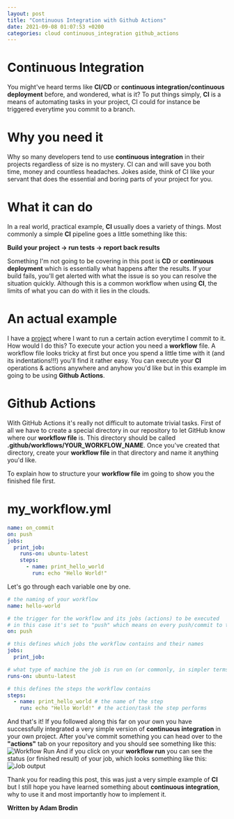 ```yaml
---
layout: post
title: "Continuous Integration with Github Actions"
date: 2021-09-08 01:07:53 +0200
categories: cloud continuous_integration github_actions
---
```


# Continuous Integration

You might've heard terms like **CI/CD** or **continuous integration/continuous deployment** before, and wondered, what is it? To put things simply, **CI** is a means of automating tasks in your project, CI could for instance be triggered everytime you commit to a branch.

# Why you need it

Why so many developers tend to use **continuous integration** in their projects regardless of size is no mystery. CI can and will save you both time, money and countless headaches. Jokes aside, think of CI like your servant that does the essential and boring parts of your project for you.

# What it can do

In a real world, practical example, **CI** usually does a variety of things. Most commonly a simple **CI** pipeline goes a little something like this:

**Build your project -> run tests -> report back results**

Something I'm not going to be covering in this post is **CD** or **continuous deployment** which is essentially what happens after the results. If your build fails, you'll get alerted with what the issue is so you can resolve the situation quickly. Although this is a common workflow when using **CI**, the limits of what you can do with it lies in the clouds.

# An actual example

I have a [project](https://github.com/AdamBrodin/spacepark-spacepark-group3) where I want to run a certain action everytime I commit to it. How would I do this?
To execute your action you need a **workflow** file. A workflow file looks tricky at first but once you spend a little time with it (and its indentations!!!) you'll find it rather easy.
You can execute your **CI** operations & actions anywhere and anyhow you'd like but in this example im going to be using **Github Actions**.

# Github Actions

With GitHub Actions it's really not difficult to automate trivial tasks. First of all we have to create a special directory in our repository to let GitHub know where our **workflow file** is. This directory should be called **.github/workflows/YOUR_WORKFLOW_NAME**.
Once you've created that directory, create your **workflow file** in that directory and name it anything you'd like.

To explain how to structure your **workflow file** im going to show you the finished file first.

# my_workflow.yml

```yml
name: on_commit
on: push
jobs:
  print_job:
    runs-on: ubuntu-latest
    steps:
      - name: print_hello_world
        run: echo "Hello World!"
```

Let's go through each variable one by one.

```yml
# the naming of your workflow
name: hello-world
```

```yml
# the trigger for the workflow and its jobs (actions) to be executed
# in this case it's set to "push" which means on every push/commit to the repository
on: push
```

```yml
# this defines which jobs the workflow contains and their names
jobs:
  print_job:
```

```yml
# what type of machine the job is run on (or commonly, in simpler terms, what computer/system, for example linux or windows)
runs-on: ubuntu-latest
```

```yml
# this defines the steps the workflow contains
steps:
  - name: print_hello_world # the name of the step
    run: echo "Hello World!" # the action/task the step performs
```

And that's it! If you followed along this far on your own you have successfully integrated a very simple version of **continuous integration** in your own project.
After you've commit something you can head over to the **"actions"** tab on your repository and you should see something like this:\
![Workflow Run](/assets/images/workflow_run.png)
And if you click on your **workflow run** you can see the status (or finished result) of your job, which looks something like this:
![Job output](/assets/images/job_output.png)

Thank you for reading this post, this was just a very simple example of **CI** but I still hope you have learned something about **continuous integration**, why to use it and most importantly how to implement it.

**Written by Adam Brodin**
